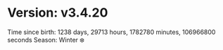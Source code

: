# Version: v3.4.20
Time since birth: 1238 days, 29713 hours, 1782780 minutes, 106966800 seconds
Season: Winter ❄️
